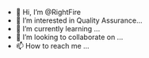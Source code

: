 - 👋 Hi, I’m @RightFire
- 👀 I’m interested in Quality Assurance...
- 🌱 I’m currently learning ...
- 💞️ I’m looking to collaborate on ...
- 📫 How to reach me ...

<!---
RightFire/RightFire is a ✨ special ✨ repository because its `README.md` (this file) appears on your GitHub profile.
You can click the Preview link to take a look at your changes.
--->
